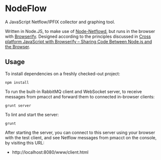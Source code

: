 # NodeFlow

A JavaScript Netflow/IPFIX collector and graphing tool.

Written in Node.JS, to make use of
[Node-Netflowd](https://github.com/Sghazzawi/Node-Netflowd), but runs in the
browser with [Browserify](https://github.com/substack/node-browserify).
Designed according to the principles discussed in
[Cross platform JavaScript with Browserify – Sharing Code Between Node.js and the Browser](https://blog.codecentric.de/en/2014/02/cross-platform-javascript/).

## Usage

To install dependencies on a freshly checked-out project:

	npm install

To run the built-in RabbitMQ client and WebSocket server, to receive
messages from pmacct and forward them to connected in-browser clients:

	grunt server

To lint and start the server:

	grunt

After starting the server, you can connect to this server using your
browser with the test client, and see Netflow messages from pmacct on the
console, by visiting this URL:

* http://localhost:8080/www/client.html
